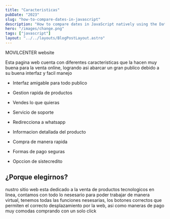 ```yaml
---
title: "Caracteristicas"
pubDate: "2023"
slug: "how-to-compare-dates-in-javascript"
description: "How to compare dates in JavaScript natively using the Date Object, without using any third-party libraries."
hero: "/images/change.png"
tags: ["javascript"]
layout: "../../layouts/BlogPostLayout.astro"
---
```


MOVILCENTER website

Esta pagina web cuenta con diferentes caracteristicas que la hacen muy buena para la venta online, logrando asi abarcar un gran publico debido a su buena interfaz y facil manejo 


- Interfaz amigable para todo publico

- Gestion rapida de productos

- Vendes lo que quieras

- Servicio de soporte

- Redirecciona a whatsapp

- Informacion detallada del producto

- Compra de manera rapida 

- Formas de pago seguras

- Opccion de sistecredito 

## ¿Porque elegirnos?

nustro sitio web esta dedicado a la venta de productos tecnologicos en linea, contamos con todo lo nesesario para poder trabajar de manera virtual, tenemos todas las funciones nesesarias, los botones correctos que permiten el correcto desplazamiento por la web, asi como maneras de pago muy comodas comprando con un solo click


